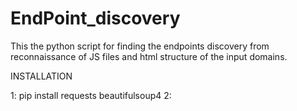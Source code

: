 # EndPoint_discovery
This the python script for finding the endpoints discovery from reconnaissance of JS files and html structure of the input domains. 

INSTALLATION

1: pip install requests beautifulsoup4
2: 
